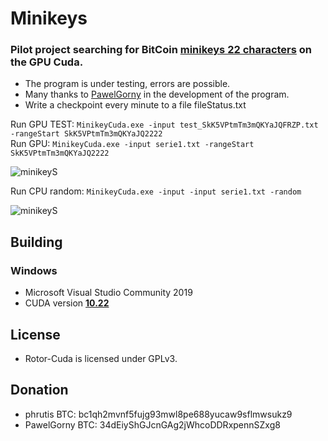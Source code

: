# Minikeys
### Pilot project searching for BitCoin [minikeys 22 characters](https://en.bitcoin.it/wiki/Mini_private_key_format) on the GPU Cuda.

- The program is under testing, errors are possible.
- Many thanks to [PawelGorny](https://github.com/PawelGorny/MinikeyCuda) in the development of the program. 
- Write a checkpoint every minute to a file fileStatus.txt

Run GPU TEST: ```MinikeyCuda.exe -input test_SkK5VPtmTm3mQKYaJQFRZP.txt -rangeStart SkK5VPtmTm3mQKYaJQ2222```</br>
Run GPU: ```MinikeyCuda.exe -input serie1.txt -rangeStart SkK5VPtmTm3mQKYaJQ2222```

![minikeyS](https://user-images.githubusercontent.com/82582647/157493492-9ba3dbba-0847-4de7-bc10-42f54b49ca3b.jpg)

Run CPU random: ```MinikeyCuda.exe -input -input serie1.txt -random```

![minikeyS](https://user-images.githubusercontent.com/82582647/157494055-f6c787a3-6bd7-4eee-ad7d-21e4d87a8ac3.jpg)


## Building
### Windows
- Microsoft Visual Studio Community 2019
- CUDA version [**10.22**](https://developer.nvidia.com/cuda-10.2-download-archive?target_os=Windows&target_arch=x86_64&target_version=10&target_type=exenetwork)
## License
- Rotor-Cuda is licensed under GPLv3.

## Donation
- phrutis BTC: bc1qh2mvnf5fujg93mwl8pe688yucaw9sflmwsukz9
- PawelGorny BTC: 34dEiyShGJcnGAg2jWhcoDDRxpennSZxg8

